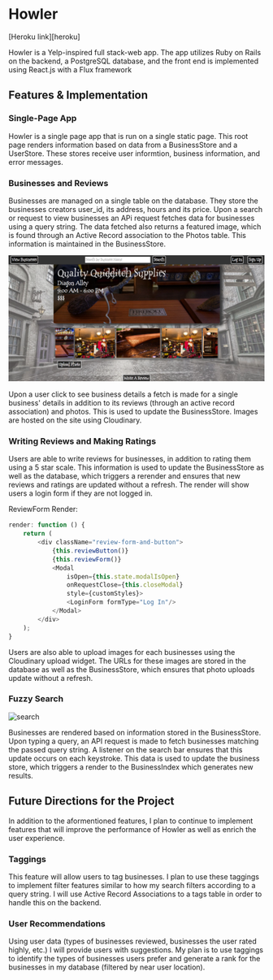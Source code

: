 # Howler

[Heroku link][heroku]

Howler is a Yelp-inspired full stack-web app. The app utilizes Ruby on Rails on the backend, a PostgreSQL database, and the front end is implemented using React.js with a Flux framework

## Features & Implementation

### Single-Page App

Howler is a single page app that is run on a single static page. This root page renders information based on data from a BusinessStore and a UserStore. These stores receive user informtion, business information, and error messages.

### Businesses and Reviews

Businesses are managed on a single table on the database. They store the businesses creators user_id, its address, hours and its price. Upon a search or request to view businesses an APi request fetches data for businesses using a query string. The data fetched also returns a featured image, which is found through an Active Record association to the Photos table. This information is maintained in the BusinessStore.

[business-detail]: ./project-proposal/production_pics/business-detail.png

![business-detail]

Upon a user click to see business details a fetch is made for a single business' details in addition to its reviews (through an active record association) and photos. This is used to update the BusinessStore. Images are hosted on the site using Cloudinary.

### Writing Reviews and Making Ratings

Users are able to write reviews for businesses, in addition to rating them using a 5 star scale. This information is used to update the BusinessStore as well as the database, which triggers a rerender and ensures that new reviews and ratings are updated without a refresh. The render will show users a login form if they are not logged in. 

ReviewForm Render:

```javascript
render: function () {
	return (
		<div className="review-form-and-button">
			{this.reviewButton()}
			{this.reviewForm()}
			<Modal
				isOpen={this.state.modalIsOpen}
				onRequestClose={this.closeModal}
				style={customStyles}>
				<LoginForm formType="Log In"/>
			</Modal>
		</div>
	);
}
```

Users are also able to upload images for each businesses using the  Cloudinary upload widget. The URLs for these images are stored in the database as well as the BusinessStore, which ensures that photo uploads update without a refresh.

### Fuzzy Search
[search]: ./production_pics/search.png

![search]

Businesses are rendered based on information stored in the BusinessStore. Upon typing a query, an API request is made to fetch businesses matching the passed query string. A listener on the search bar ensures that this update occurs on each keystroke. This data is used to update the business store, which triggers a render to the BusinessIndex which generates new results. 


## Future Directions for the Project

In addition to the aformentioned features, I plan to continue to implement features that will improve the performance of Howler as well as enrich the user experience. 

### Taggings

This feature will allow users to tag businesses. I plan to use these taggings to implement filter features similar to how my search filters according to a query string. I will use Active Record Associations to a tags table in order to handle this on the backend. 

### User Recommendations

Using user data (types of businesses reviewed, businesses the user rated highly, etc.) I will provide users with suggestions. My plan is to use taggings to identify the types of businesses users prefer and generate a rank for the businesses in my database (filtered by near user location).